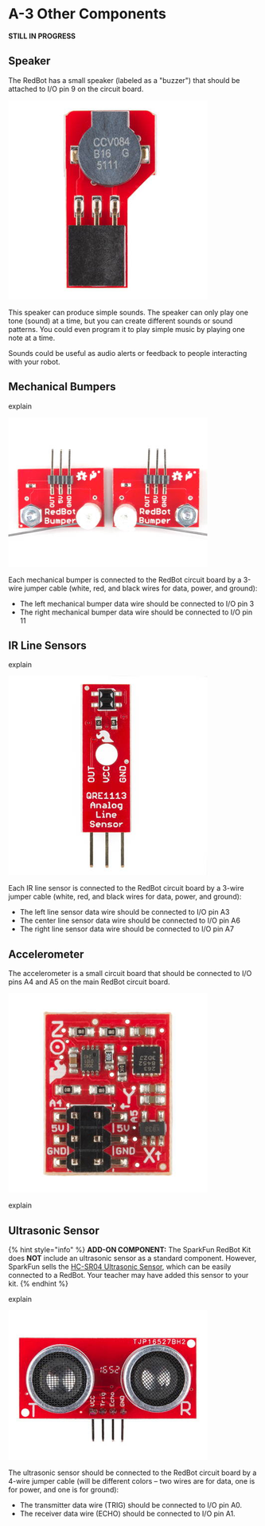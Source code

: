 # A-3 Other Components

**STILL IN PROGRESS**

## Speaker

The RedBot has a small speaker \(labeled as a "buzzer"\) that should be attached to I/O pin 9 on the circuit board.

![Speaker \(Buzzer\)](../../.gitbook/assets/redbot-speaker.jpg)

This speaker can produce simple sounds. The speaker can only play one tone \(sound\) at a time, but you can create different sounds or sound patterns. You could even program it to play simple music by playing one note at a time.

Sounds could be useful as audio alerts or feedback to people interacting with your robot.

## Mechanical Bumpers

explain

![Mechanical Bumpers](../../.gitbook/assets/redbot-bumpers.jpg)

Each mechanical bumper is connected to the RedBot circuit board by a 3-wire jumper cable \(white, red, and black wires for data, power, and ground\):

* The left mechanical bumper data wire should be connected to I/O pin 3
* The right mechanical bumper data wire should be connected to I/O pin 11

## IR Line Sensors

explain

![IR Line Sensor](../../.gitbook/assets/redbot-line-sensor.jpg)

Each IR line sensor is connected to the RedBot circuit board by a 3-wire jumper cable \(white, red, and black wires for data, power, and ground\):

* The left line sensor data wire should be connected to I/O pin A3
* The center line sensor data wire should be connected to I/O pin A6
* The right line sensor data wire should be connected to I/O pin A7

## Accelerometer

The accelerometer is a small circuit board that should be connected to I/O pins A4 and A5 on the main RedBot circuit board.

![Accelerometer](../../.gitbook/assets/redbot-accelerometer.jpg)

explain

## Ultrasonic Sensor

{% hint style="info" %}
**ADD-ON COMPONENT:** The SparkFun RedBot Kit does **NOT** include an ultrasonic sensor as a standard component. However, SparkFun sells the [HC-SR04 Ultrasonic Sensor](https://www.sparkfun.com/products/13959), which can be easily connected to a RedBot. Your teacher may have added this sensor to your kit.
{% endhint %}

explain

![Ultrasonic Sensor](../../.gitbook/assets/ultrasonic-sensor.jpg)

The ultrasonic sensor should be connected to the RedBot circuit board by a 4-wire jumper cable \(will be different colors – two wires are for data, one is for power, and one is for ground\):

* The transmitter data wire \(TRIG\) should be connected to I/O pin A0.
* The receiver data wire \(ECHO\) should be connected to I/O pin A1.

